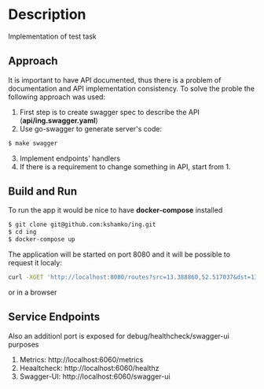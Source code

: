 # Description

Implementation of test task

## Approach

It is important to have API documented, thus there is a problem of documentation and API implementation consistency. To solve the proble the following approach was used:

1. First step is to create swagger spec to describe the API (**api/ing.swagger.yaml**)
2. Use go-swagger to generate server's code:
```bash
$ make swagger
```
3. Implement endpoints' handlers
4. If there is a requirement to change something in API, start from 1.

## Build and Run

To run the app it would be nice to have **docker-compose** installed

```bash
$ git clone git@github.com:kshamko/ing.git
$ cd ing
$ docker-compose up
```

The application will be started on port 8080 and it will be possible to request it localy:
```bash
curl -XGET 'http://localhost:8080/routes?src=13.388860,52.517037&dst=13.397634,52.529407&dst=13.428555,52.523219'
```

or in a browser

## Service Endpoints

Also an additionl port is exposed for debug/healthcheck/swagger-ui purposes

1. Metrics: http://localhost:6060/metrics
2. Heaaltcheck: http://localhost:6060/healthz
3. Swagger-UI: http://localhost:6060/swagger-ui

